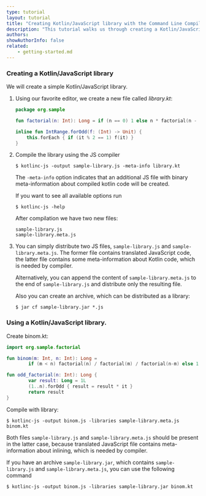 ```yaml
---
type: tutorial
layout: tutorial
title: "Creating Kotlin/JavaScript library with the Command Line Compiler"
description: "This tutorial walks us through creating a Kotlin/JavaScript library using the command line compiler."
authors:
showAuthorInfo: false
related:
    - getting-started.md
---
```

### Creating a Kotlin/JavaScript library

We will create a simple Kotlin/JavaScript library.

1. Using our favorite editor, we create a new file called *library.kt*:

   ``` kotlin
   package org.sample

   fun factorial(n: Int): Long = if (n == 0) 1 else n * factorial(n - 1)

   inline fun IntRange.forOdd(f: (Int) -> Unit) {
       this.forEach { if (it % 2 == 1) f(it) }
   }
   ```

2. Compile the library using the JS compiler

   ```
   $ kotlinc-js -output sample-library.js -meta-info library.kt
   ```

   The `-meta-info` option indicates that an additional JS file with binary
   meta-information about compiled kotlin code will be created.

   If you want to see all available options run

   ```
   $ kotlinc-js -help
   ```

   After compilation we have two new files:

   ```
   sample-library.js
   sample-library.meta.js
   ```

3. You can simply distribute two JS files, `sample-library.js` and `sample-library.meta.js`.
   The former file contains translated JavaScript code, the latter file
   contains some meta-information about Kotlin code, which is needed by compiler.

   Alternatively, you can append the content of `sample-library.meta.js` to the end
   of `sample-library.js` and distribute only the resulting file.

   Also you can create an archive, which can be distributed as a library:

   ```
   $ jar cf sample-library.jar *.js
   ```

### Using a Kotlin/JavaScript library.

Create binom.kt:

``` kotlin
import org.sample.factorial

fun binom(m: Int, n: Int): Long =
        if (m < n) factorial(n) / factorial(m) / factorial(n-m) else 1

fun odd_factorial(n: Int): Long {
        var result: Long = 1L
        (1..n).forOdd { result = result * it }
        return result
}
```

Compile with library:

```
$ kotlinc-js -output binom.js -libraries sample-library.meta.js binom.kt
```

Both files `sample-library.js` and `sample-library.meta.js` should be present in the latter case,
because translated JavaScript file contains meta-information about inlining, which
is needed by compiler.


If you have an archive `sample-library.jar`, which contains `sample-library.js` and `sample-library.meta.js`,
you can use the following command

```
$ kotlinc-js -output binom.js -libraries sample-library.jar binom.kt
```
